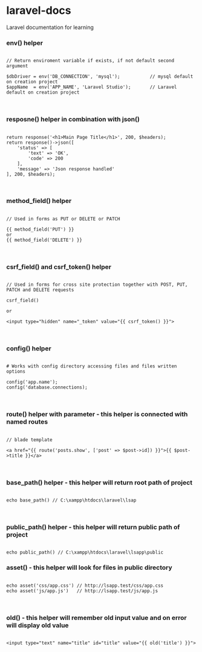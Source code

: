 # laravel-docs
Laravel documentation for learning  

### env() helper  
  
```

// Return enviroment variable if exists, if not default second argument

$dbDriver = env('DB_CONNECTION', 'mysql');           // mysql default on creation project
$appName  = env('APP_NAME', 'Laravel Studio');       // Laravel default on creation project

```  

<br>
  
### resposne() helper in combination with json()  
  
```

return response('<h1>Main Page Title</h1>', 200, $headers);
return response()->json([
    'status' => [
        'text' => 'OK',
        'code' => 200
    ],
    'message' => 'Json response handled'
], 200, $headers);

```  

<br>

### method_field() helper  
  
```

// Used in forms as PUT or DELETE or PATCH

{{ method_field('PUT') }}
or 
{{ method_field('DELETE') }}

```  

<br>

### csrf_field() and csrf_token() helper  

```

// Used in forms for cross site protection together with POST, PUT, PATCH and DELETE requests

csrf_field()

or 

<input type="hidden" name="_token" value="{{ csrf_token() }}">

```

<br>

### config() helper  

```

# Works with config directory accessing files and files written options 

config('app.name');
config('database.connections);

```  

<br>
  
### route() helper with parameter - this helper is connected with named routes 

```

// blade template 

<a href="{{ route('posts.show', ['post' => $post->id]) }}">{{ $post->title }}</a>

```  

<br>

### base_path() helper  - this helper will return root path of project

```  

echo base_path() // C:\xampp\htdocs\laravel\lsap

```  

<br>

### public_path() helper - this helper will return public path of project

```

echo public_path() // C:\xampp\htdocs\laravel\lsapp\public

```

### asset() - this helper will look for files in public directory 

``` 

echo asset('css/app.css') // http://lsapp.test/css/app.css
echo asset('js/app.js')   // http://lsapp.test/js/app.js

```  

<br>

### old() - this helper will remember old input value and on error will display old value

```

<input type="text" name="title" id="title" value="{{ old('title') }}">

```
